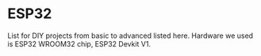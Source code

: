 # ESP32
List for DIY projects from basic to advanced listed here. 
Hardware we used is ESP32 WROOM32 chip, ESP32 Devkit V1.
